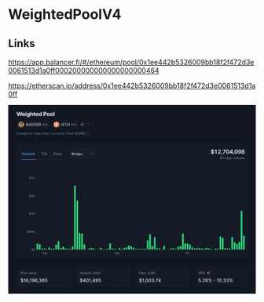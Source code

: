 # WeightedPoolV4


## Links

https://app.balancer.fi/#/ethereum/pool/0x1ee442b5326009bb18f2f472d3e0061513d1a0ff000200000000000000000464

https://etherscan.io/address/0x1ee442b5326009bb18f2f472d3e0061513d1a0ff

![Alt text](image.png)

